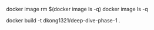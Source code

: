docker image rm $(docker image ls -q)
docker image ls -q

docker build -t dkong1321/deep-dive-phase-1 .
